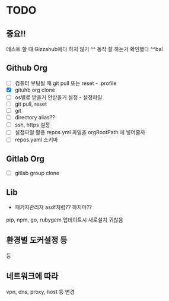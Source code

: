 # TODO

## 중요!!
테스트 할 때 Gizzahub에다 하지 않기 ^^
동작 잘 하는거 확인했다 ^^bal

## Github Org
- [ ] 컴퓨터 부팅될 때 git pull 또는 reset - .profile
- [x] gituhb org clone
- [ ] os별로 받을거 안받을거 설정 - 설정파일
- [ ] git pull, reset
- [ ] git 
- [ ] directory alias??
- [ ] ssh, https 설정
- [ ] 설정파일 활용 repos.yml 파일을 orgRootPath 에 넣어줄까
- [ ] repos.yaml 스키마

## Gitlab Org
- [ ] gitlab group clone

## Lib
- 패키지관리자 asdf처럼?? 하지마??

pip, npm, go, rubygem 업데이트시 새로설치 귀찮음

## 환경별 도커설정 등
등

## 네트워크에 따라
vpn, dns, proxy, host 등 변경
